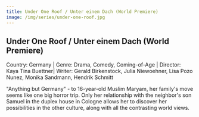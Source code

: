 ```yaml
---
title: Under One Roof / Unter einem Dach (World Premiere)
image: /img/series/under-one-roof.jpg
---
```


## Under One Roof / Unter einem Dach (World Premiere)

Country: Germany | Genre: Drama, Comedy, Coming-of-Age | Director: Kaya Tina Buettner| Writer: Gerald Birkenstock, Julia Niewoehner, Lisa Pozo Nunez, Monika Sandmann, Hendrik Schmitt

"Anything but Germany" - to 16-year-old Muslim Maryam, her family's move seems like one big horror trip. Only her relationship with the neighbor's son Samuel in the duplex house in Cologne allows her to discover her possibilities in the other culture, along with all the contrasting world views.
